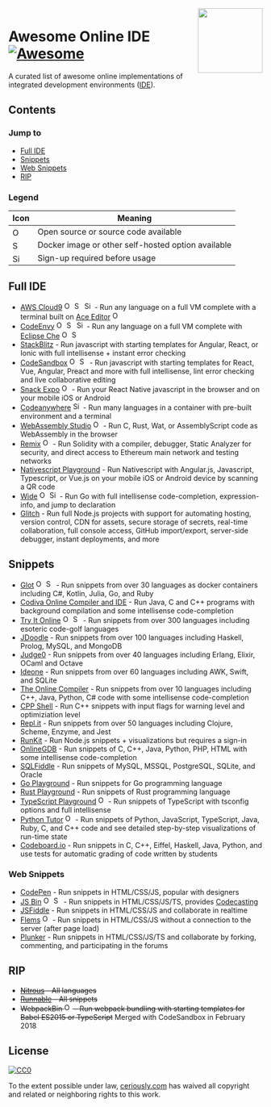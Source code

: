 <img  width="128" height="128" src="https://cdn.jsdelivr.net/npm/simple-icons@1.2.7/icons/codeschool.svg" align="right">

# Awesome Online IDE [![Awesome](https://cdn.rawgit.com/sindresorhus/awesome/d7305f38d29fed78fa85652e3a63e154dd8e8829/media/badge.svg)](https://github.com/sindresorhus/awesome)

A curated list of awesome online implementations of integrated development environments ([IDE](https://en.wikipedia.org/wiki/Integrated_development_environment)).

## Contents

### Jump to

* [Full IDE](#full-ide)
* [Snippets](#snippets)
* [Web Snippets](#web-snippets)
* [RIP](#rip)

### Legend

| Icon | Meaning |
|------|---------|
|<img title="Open Source" width="16" src="https://cdn.jsdelivr.net/npm/simple-icons@1.2.7/icons/github.svg" />|Open source or source code available|
|<img title="Self Hosted" width="16" src="https://cdn.jsdelivr.net/npm/simple-icons@1.2.7/icons/docker.svg" />|Docker image or other self-hosted option available|
|<img title="Sign Up Required" width="16" src="https://cdn.jsdelivr.net/npm/simple-icons@1.2.7/icons/shopify.svg" />|Sign-up required before usage|


## Full IDE

* [AWS Cloud9](https://aws.amazon.com/cloud9) [<img title="Open Source" width="16" src="https://cdn.jsdelivr.net/npm/simple-icons@1.2.7/icons/github.svg" />](https://github.com/c9/core) [<img title="Self Hosted" width="16" src="https://cdn.jsdelivr.net/npm/simple-icons@1.2.7/icons/docker.svg" />](https://hub.docker.com/r/cloud9/workspace/) <img title="Sign Up Required" width="16" src="https://cdn.jsdelivr.net/npm/simple-icons@1.2.7/icons/shopify.svg" /> - Run any language on a full VM complete with a terminal built on [Ace Editor](https://ace.c9.io/)  [<img title="Open Source" width="16" src="https://cdn.jsdelivr.net/npm/simple-icons@1.2.7/icons/github.svg" />](https://github.com/ajaxorg/ace)
* [CodeEnvy](https://codenvy.io) [<img title="Open Source" width="16" src="https://cdn.jsdelivr.net/npm/simple-icons@1.2.7/icons/github.svg" />](https://github.com/codenvy/codenvy) [<img title="Self Hosted" width="16" src="https://cdn.jsdelivr.net/npm/simple-icons@1.2.7/icons/docker.svg" />](https://hub.docker.com/r/codenvy/codenvy) <img title="Sign Up Required" width="16" src="https://cdn.jsdelivr.net/npm/simple-icons@1.2.7/icons/shopify.svg" /> - Run any language on a full VM complete with [Eclipse Che](https://www.eclipse.org/che/) [<img title="Open Source" width="16" src="https://cdn.jsdelivr.net/npm/simple-icons@1.2.7/icons/github.svg" />](https://github.com/eclipse/che) [<img title="Self Hosted" width="16" src="https://cdn.jsdelivr.net/npm/simple-icons@1.2.7/icons/docker.svg" />](https://hub.docker.com/r/eclipse/che/)
* [StackBlitz](https://stackblitz.com) - Run javascript with starting templates for Angular, React, or Ionic with full intellisense + instant error checking
* [CodeSandbox](https://codesandbox.io) [<img title="Open Source" width="16" src="https://cdn.jsdelivr.net/npm/simple-icons@1.2.7/icons/github.svg" />](https://github.com/CompuIves/codesandbox-client) [<img title="Self Hosted" width="16" src="https://cdn.jsdelivr.net/npm/simple-icons@1.2.7/icons/docker.svg" />](https://hub.docker.com/r/codesandbox/client/) - Run javascript with starting templates for React, Vue, Angular, Preact and more with full intellisense, lint error checking and live collaborative editing
* [Snack Expo](https://snack.expo.io) [<img title="Open Source" width="16" src="https://cdn.jsdelivr.net/npm/simple-icons@1.2.7/icons/github.svg" />](https://github.com/expo/snack-sdk) - Run your React Native javascript in the browser and on your mobile iOS or Android
* [Codeanywhere](https://codeanywhere.com/) <img title="Sign Up Required" width="16" src="https://cdn.jsdelivr.net/npm/simple-icons@1.2.7/icons/shopify.svg" /> - Run many languages in a container with pre-built environment and a terminal
* [WebAssembly Studio](https://webassembly.studio/) [<img title="Open Source" width="16" src="https://cdn.jsdelivr.net/npm/simple-icons@1.2.7/icons/github.svg" />](https://github.com/wasdk/WebAssemblyStudio) - Run C, Rust, Wat, or AssemblyScript code as WebAssembly in the browser
* [Remix](http://remix.ethereum.org) [<img title="Open Source" width="16" src="https://cdn.jsdelivr.net/npm/simple-icons@1.2.7/icons/github.svg" />](https://github.com/ethereum/remix) - Run Solidity with a compiler, debugger, Static Analyzer for security, and direct access to Ethereum main network and testing networks
* [Nativescript Playground](https://play.nativescript.org/) - Run Nativescript with Angular.js, Javascript, Typescript, or Vue.js on your mobile iOS or Android device by scanning a QR code
* [Wide](https://wide.b3log.org/) [<img title="Open Source" width="16" src="https://cdn.jsdelivr.net/npm/simple-icons@1.2.7/icons/github.svg" />](https://github.com/b3log/wide) <img title="Sign Up Required" width="16" src="https://cdn.jsdelivr.net/npm/simple-icons@1.2.7/icons/shopify.svg" /> - Run Go with full intellisense code-completion, expression-info, and jump to declaration
* [Glitch](https://glitch.com/) - Run full Node.js projects with support for automating hosting, version control, CDN for assets, secure storage of secrets, real-time collaboration, full console access, GitHub import/export, server-side debugger, instant deployments, and more

## Snippets

* [Glot](https://glot.io) [<img title="Open Source" width="16" src="https://cdn.jsdelivr.net/npm/simple-icons@1.2.7/icons/github.svg" />](https://github.com/prasmussen/glot-www) [<img title="Self Hosted" width="16" src="https://cdn.jsdelivr.net/npm/simple-icons@1.2.7/icons/docker.svg" />](https://hub.docker.com/r/javierprovecho/glot-www/) - Run snippets from over 30 languages as docker containers including C#, Kotlin, Julia, Go, and Ruby
* [Codiva Online Compiler and IDE](https://www.codiva.io) - Run Java, C and C++ programs with background compilation and some intellisense code-completion
* [Try It Online](https://tio.run) [<img title="Open Source" width="16" src="https://cdn.jsdelivr.net/npm/simple-icons@1.2.7/icons/github.svg" />](https://github.com/TryItOnline/tryitonline) [<img title="Self Hosted" width="16" src="https://cdn.jsdelivr.net/npm/simple-icons@1.2.7/icons/docker.svg" />](https://hub.docker.com/r/tryitonline/tryitoffline/) - Run snippets from over 300 languages including esoteric code-golf languages
* [JDoodle](https://www.jdoodle.com) - Run snippets from over 100 languages including Haskell, Prolog, MySQL, and MongoDB
* [Judge0](https://ide.judge0.com) - Run snippets from over 40 languages including Erlang, Elixir, OCaml and Octave
* [Ideone](https://ideone.com) - Run snippets from over 60 languages including AWK, Swift, and SQLite
* [The Online Compiler](https://theonlinecompiler.com) - Run snippets from over 10 languages including C++, Java, Python, C# code with some intellisense code-completion
* [CPP Shell](//www.cpp.sh) - Run C++ snippets with input flags for warning level and optimiziation level
* [Repl.it](https://repl.it) - Run snippets from over 50 languages including Clojure, Scheme, Enzyme, and Jest
* [RunKit](https://runkit.com) - Run Node.js snippets + visualizations but requires a sign-in
* [OnlineGDB](https://onlinegdb.com) - Run snippets of C, C++, Java, Python, PHP, HTML with some intellisense code-completion
* [SQLFiddle](http://sqlfiddle.com/) - Run snippets of MySQL, MSSQL, PostgreSQL, SQLite, and Oracle
* [Go Playground](https://play.golang.org/) - Run snippets for Go programming language
* [Rust Playground](https://play.rust-lang.org/) - Run snippets of Rust programming language
* [TypeScript Playground](https://agentcooper.github.io/typescript-play/) [<img title="Open Source" width="16" src="https://cdn.jsdelivr.net/npm/simple-icons@1.2.7/icons/github.svg" />](https://github.com/agentcooper/typescript-play) - Run snippets of TypeScript with tsconfig options and full intellisense
* [Python Tutor](http://pythontutor.com) [<img title="Open Source" width="16" src="https://cdn.jsdelivr.net/npm/simple-icons@1.2.7/icons/github.svg" />](https://github.com/pgbovine/OnlinePythonTutor) - Run snippets of Python, JavaScript, TypeScript, Java, Ruby, C, and C++ code and see detailed step-by-step visualizations of run-time state
* [Codeboard.io](https://codeboard.io) - Run snippets in C, C++, Eiffel, Haskell, Java, Python, and use tests for automatic grading of code written by students

### Web Snippets

* [CodePen](https://codepen.io) - Run snippets in HTML/CSS/JS, popular with designers
* [JS Bin](https://jsbin.com) [<img title="Open Source" width="16" src="https://cdn.jsdelivr.net/npm/simple-icons@1.2.7/icons/github.svg" />](https://github.com/jsbin/jsbin) [<img title="Self Hosted" width="16" src="https://cdn.jsdelivr.net/npm/simple-icons@1.2.7/icons/docker.svg" />](https://hub.docker.com/r/euprogramador/jsbin/) - Run snippets in HTML/CSS/JS/TS, provides [Codecasting](https://remysharp.com/2013/11/14/what-is-codecasting/)
* [JSFiddle](https://jsfiddle.net) - Run snippets in HTML/CSS/JS and collaborate in realtime
* [Flems](https://flems.io) [<img title="Open Source" width="16" src="https://cdn.jsdelivr.net/npm/simple-icons@1.2.7/icons/github.svg" />](https://github.com/porsager/flems) - Run snippets in HTML/CSS/JS without a connection to the server (after page load)
* [Plunker](https://plnkr.co/) - Run snippets in HTML/CSS/JS/TS and collaborate by forking, commenting, and participating in the forums

## RIP

* ~~[Nitrous](https://www.nitrous.io/) - All languages~~
* ~~[Runnable](http://code.runnable.com/) - All snippets~~
* ~~WebpackBin [<img title="Open Source" width="16" src="https://cdn.jsdelivr.net/npm/simple-icons@1.2.7/icons/github.svg" />](https://github.com/cerebral/webpackbin) - Run webpack bundling with starting templates for Babel ES2015 or TypeScript~~ Merged with CodeSandbox in February 2018

## License

[![CC0](https://mirrors.creativecommons.org/presskit/buttons/88x31/svg/cc-zero.svg)](https://creativecommons.org/publicdomain/zero/1.0/)

To the extent possible under law, [ceriously.com](https://www.ceriously.com/) has waived all copyright and related or neighboring rights to this work.
